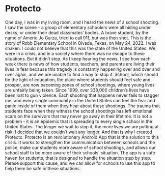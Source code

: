 # Protecto
One day, I was in my living room, and I heard the news of a school shooting. I saw the scene - a group of elementary schoolers were all hiding under desks, or under their dead classmates’ bodies. A brave student, by the name of Amerie Jo Garza, tried to call 911, but was then shot. This is the story of Robb Elementary School in Olvade, Texas, on May 24, 2022. I was shaken. I could not believe that this was the state of the United States. We were in a crisis, and in a society where there was no escape to these situations. But it didn’t stop. As I keep hearing the news, I see how each week there is news of how students, teachers, and parents  are living their lives in fear because this tragedy is constantly happening over and over and over again, and we are unable to find a way to stop it. School, which should be the light of education, the place where students should feel safe and prosper, are now becoming zones of school shootings, where young lives are unfairly being taken. Since 1999, over 338,000 children’s lives have been lost to gun violence. Each shooting that happens never fails to stagger me, and every single community in the United States can feel the fear and panic inside of them when they hear about these shootings. The trauma that students face when they witness the school shootings has left emotional scars on the survivors that may never go away in their lifetime. It is not a problem - it is an epidemic that is spreading to every single school in the United States. The longer we wait to stop it, the more lives we are putting at risk. I decided that we couldn’t wait any longer. And that is why I created Protecto. 
Protecto is an revolutionary Android App that is the solution to this crisis. It works to strengthen the communication between schools and the police, make our students more aware of school shootings, and allows our school staff to be more aware of their schools’ situation. The app is a safe haven for students, that is designed to handle the situation step by step. Please support this cause, and we can allow for schools to use this app to help them be safe in these situations.
